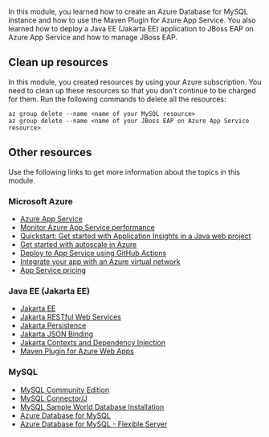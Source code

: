 In this module, you learned how to create an Azure Database for MySQL instance and how to use the Maven Plugin for Azure App Service. You also learned how to deploy a Java EE (Jakarta EE) application to JBoss EAP on Azure App Service and how to manage JBoss EAP.

## Clean up resources

In this module, you created resources by using your Azure subscription. You need to clean up these resources so that you don't continue to be charged for them. Run the following commands to delete all the resources:

```azurecli
az group delete --name <name of your MySQL resource>
az group delete --name <name of your JBoss EAP on Azure App Service resource>
```

## Other resources
Use the following links to get more information about the topics in this module.

### Microsoft Azure

* [Azure App Service](https://docs.microsoft.com/azure/app-service?WT.mc_id=java-14033-yoterada)
* [Monitor Azure App Service performance](https://docs.microsoft.com/azure/azure-monitor/app/azure-web-apps?WT.mc_id=java-14033-yoterada&tabs=java)
* [Quickstart: Get started with Application Insights in a Java web project](https://docs.microsoft.com/azure/azure-monitor/app/java-get-started?tabs=maven&WT.mc_id=java-14033-yoterada)
* [Get started with autoscale in Azure](https://docs.microsoft.com/azure/azure-monitor/platform/autoscale-get-started?WT.mc_id=java-14033-yoterada)
* [Deploy to App Service using GitHub Actions](https://docs.microsoft.com/azure/app-service/deploy-github-actions?tabs=userlevel?WT.mc_id=java-14033-yoterada)
* [Integrate your app with an Azure virtual network](https://docs.microsoft.com/azure/app-service/web-sites-integrate-with-vnet?WT.mc_id=java-14033-yoterada)
* [App Service pricing](https://azure.microsoft.com/pricing/details/app-service/linux?WT.mc_id=java-14033-yoterada)

### Java EE (Jakarta EE)

* [Jakarta EE](https://jakarta.ee/)
* [Jakarta RESTful Web Services](https://projects.eclipse.org/projects/ee4j.jaxrs)
* [Jakarta Persistence](https://projects.eclipse.org/projects/ee4j.jpa)
* [Jakarta JSON Binding](http://json-b.net/)
* [Jakarta Contexts and Dependency Injection](https://projects.eclipse.org/projects/ee4j.cdi)
* [Maven Plugin for Azure Web Apps](https://github.com/microsoft/azure-maven-plugins)

### MySQL

* [MySQL Community Edition](https://www.mysql.com/products/community/)
* [MySQL Connector/J](https://mvnrepository.com/artifact/mysql/mysql-connector-java)
* [MySQL Sample World Database Installation](https://dev.mysql.com/doc/world-setup/en/world-setup-installation.html)
* [Azure Database for MySQL](https://docs.microsoft.com/azure/mysql?WT.mc_id=java-14033-yoterada)
* [Azure Database for MySQL - Flexible Server](https://docs.microsoft.com/azure/mysql/flexible-server/overview?WT.mc_id=java-14033-yoterada)
